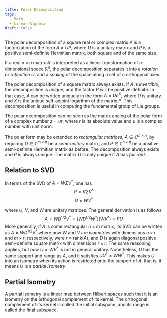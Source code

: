```yaml
---
title: Polar Decomposition
tags:
  - Math
  - Linear-Algebra
draft: false
---
```

The polar decomposition of a square real or complex matrix $A$ is a factorization of the form $A=UP$, where $U$ is a unitary matrix and $P$ is a positive semi-definite Hermitian matrix, both square and of the same size.

If a real $n\times n$ matrix $A$ is interpreted as a linear transformation of $n$-dimensional space $\mathbb{R}^n$, the polar decomposition separates it into a _rotation_ or _reflection_ $U$, and a _scaling_ of the space along a set of $n$ orthogonal axes.

The polar decomposition of a square matrix always exists. If $A$ is _invertible_, the decomposition is _unique_, and the factor $P$ will be positive-definite. In that case, $A$ can be written uniquely in the form $A=Ue^X$, where $U$ is unitary and $X$ is the unique self-adjoint logarithm of the matrix $P$. This decomposition is useful in computing the fundamental group of Lie groups.

The polar decomposition can be seen as the matrix analog of the polar form of a complex number $z=ur$, where $r$ is its absolute value and $u$ is a complex number with unit norm.

The polar form may be extended to _rectangular matrices_, $A\in \mathbb{C}^{m\times n}$, by requiring $U\in\mathbb{C}^{m\times n}$ be a _semi-unitary_ matrix, and $P\in \mathbb{C}^{n\times n}$ be a positive semi-definite Hermitian matrix as before. The decomposition always exists and $P$ is always unique. The matrix $U$ is only unique if $A$ has _full rank_. 

## Relation to SVD
In terms of the SVD of $A=W\Sigma V^*$, one has 
$$
P =V\Sigma V^*
$$
$$
U = WV^*
$$

where $U$, $V$, and $W$ are unitary matrices. The general derivation is as follows 
$$
A=WD^{1/2}V^*=(WD^{1/2}W^*)(WV^*) = PU 
$$
More generally, if $A$ is some rectangular $n\times m$ matrix, its SVD can be written as $A=WD^{1/2}V^*$ where now $W$ and $V$ are _isometries_ with dimensions $n\times r$ and $m\times r$, respectively, were $r\equiv \text{rank}(A)$, and $D$ is again diagonal positive semi-definite square matrix with dimensions $r\times r$. The same reasoning applies, but now $U=WV^*$ is not in general unitary. Nonetheless, $U$ has the same support and range as $A$, and it satisfies $UU^*=WW^*$. This makes $U$ into an isometry when its action is restricted onto the support of $A$, that is, it means $U$ is a _partial isometry_. 

## Partial Isometry
A partial isometry is a linear map between Hilbert spaces such that it is an isometry on the orthogonal complement of its kernel. The orthogonal complement of its kernel is called the initial subspace, and its range is called the final subspace. 